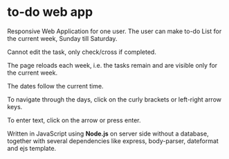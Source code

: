 # to-do web app
Responsive Web Application for one user. The user can make to-do List for the current week, Sunday till Saturday.

Cannot edit the task, only check/cross if completed.

The page reloads each week, i.e. the tasks remain and are visible only for the current week.

The dates follow the current time.

To navigate through the days, click on the curly brackets or left-right arrow keys.

To enter text, click on the arrow or press enter.

Written in JavaScript using **Node.js** on server side without a database, together with several dependencies like express, body-parser, dateformat and ejs template.
